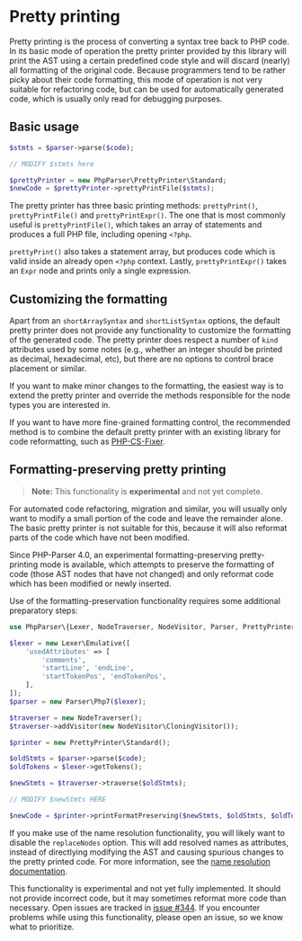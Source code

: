 Pretty printing
===============

Pretty printing is the process of converting a syntax tree back to PHP code. In its basic mode of
operation the pretty printer provided by this library will print the AST using a certain predefined
code style and will discard (nearly) all formatting of the original code. Because programmers tend
to be rather picky about their code formatting, this mode of operation is not very suitable for
refactoring code, but can be used for automatically generated code, which is usually only read for
debugging purposes.

Basic usage
-----------

```php
$stmts = $parser->parse($code);

// MODIFY $stmts here

$prettyPrinter = new PhpParser\PrettyPrinter\Standard;
$newCode = $prettyPrinter->prettyPrintFile($stmts);
```

The pretty printer has three basic printing methods: `prettyPrint()`, `prettyPrintFile()` and
`prettyPrintExpr()`. The one that is most commonly useful is `prettyPrintFile()`, which takes an
array of statements and produces a full PHP file, including opening `<?php`.

`prettyPrint()` also takes a statement array, but produces code which is valid inside an already
open `<?php` context. Lastly, `prettyPrintExpr()` takes an `Expr` node and prints only a single
expression.

Customizing the formatting
--------------------------

Apart from an `shortArraySyntax` and `shortListSyntax` options, the default pretty printer does not provide any
functionality to customize the formatting of the generated code. The pretty printer does respect a
number of `kind` attributes used by some notes (e.g., whether an integer should be printed as
decimal, hexadecimal, etc), but there are no options to control brace placement or similar.

If you want to make minor changes to the formatting, the easiest way is to extend the pretty printer
and override the methods responsible for the node types you are interested in.

If you want to have more fine-grained formatting control, the recommended method is to combine the
default pretty printer with an existing library for code reformatting, such as
[PHP-CS-Fixer](https://github.com/FriendsOfPHP/PHP-CS-Fixer).

Formatting-preserving pretty printing
-------------------------------------

> **Note:** This functionality is **experimental** and not yet complete.

For automated code refactoring, migration and similar, you will usually only want to modify a small
portion of the code and leave the remainder alone. The basic pretty printer is not suitable for
this, because it will also reformat parts of the code which have not been modified.

Since PHP-Parser 4.0, an experimental formatting-preserving pretty-printing mode is available, which
attempts to preserve the formatting of code (those AST nodes that have not changed) and only reformat
code which has been modified or newly inserted.

Use of the formatting-preservation functionality requires some additional preparatory steps:

```php
use PhpParser\{Lexer, NodeTraverser, NodeVisitor, Parser, PrettyPrinter};

$lexer = new Lexer\Emulative([
    'usedAttributes' => [
        'comments',
        'startLine', 'endLine',
        'startTokenPos', 'endTokenPos',
    ],
]);
$parser = new Parser\Php7($lexer);

$traverser = new NodeTraverser();
$traverser->addVisitor(new NodeVisitor\CloningVisitor());

$printer = new PrettyPrinter\Standard();

$oldStmts = $parser->parse($code);
$oldTokens = $lexer->getTokens();

$newStmts = $traverser->traverse($oldStmts);

// MODIFY $newStmts HERE

$newCode = $printer->printFormatPreserving($newStmts, $oldStmts, $oldTokens);
```

If you make use of the name resolution functionality, you will likely want to disable the
`replaceNodes` option. This will add resolved names as attributes, instead of directlying modifying
the AST and causing spurious changes to the pretty printed code. For more information, see the
[name resolution documentation](Name_resolution.markdown).

This functionality is experimental and not yet fully implemented. It should not provide incorrect
code, but it may sometimes reformat more code than necessary. Open issues are tracked in
[issue #344](https://github.com/nikic/PHP-Parser/issues/344). If you encounter problems while using
this functionality, please open an issue, so we know what to prioritize.
